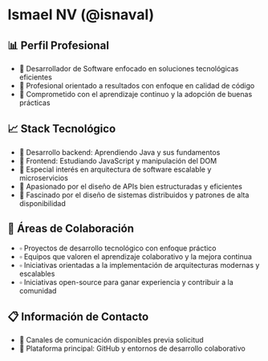 # Ismael NV (@isnaval)

## 📊 Perfil Profesional
- 🔹 Desarrollador de Software enfocado en soluciones tecnológicas eficientes
- 🔹 Profesional orientado a resultados con enfoque en calidad de código
- 🔹 Comprometido con el aprendizaje continuo y la adopción de buenas prácticas

## 📈 Stack Tecnológico
- 🔸 Desarrollo backend: Aprendiendo Java y sus fundamentos
- 🔸 Frontend: Estudiando JavaScript y manipulación del DOM
- 🔸 Especial interés en arquitectura de software escalable y microservicios
- 🔸 Apasionado por el diseño de APIs bien estructuradas y eficientes
- 🔸 Fascinado por el diseño de sistemas distribuidos y patrones de alta disponibilidad

## 🔄 Áreas de Colaboración
- ▫️ Proyectos de desarrollo tecnológico con enfoque práctico
- ▫️ Equipos que valoren el aprendizaje colaborativo y la mejora continua
- ▫️ Iniciativas orientadas a la implementación de arquitecturas modernas y escalables
- ▫️ Iniciativas open-source para ganar experiencia y contribuir a la comunidad

## 📋 Información de Contacto
- 📎 Canales de comunicación disponibles previa solicitud
- 📌 Plataforma principal: GitHub y entornos de desarrollo colaborativo


<!---
isnaval/isnaval is a ✨ special ✨ repository because its `README.md` (this file) appears on your GitHub profile.
You can click the Preview link to take a look at your changes.
--->
